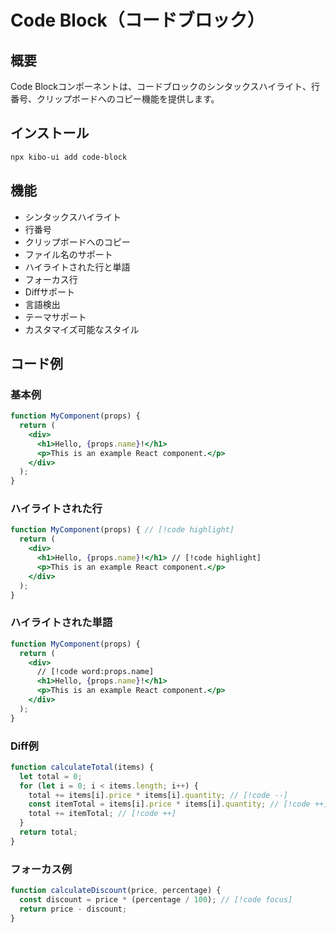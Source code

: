 # Code Block（コードブロック）

## 概要
Code Blockコンポーネントは、コードブロックのシンタックスハイライト、行番号、クリップボードへのコピー機能を提供します。

## インストール
```bash
npx kibo-ui add code-block
```

## 機能
- シンタックスハイライト
- 行番号
- クリップボードへのコピー
- ファイル名のサポート
- ハイライトされた行と単語
- フォーカス行
- Diffサポート
- 言語検出
- テーマサポート
- カスタマイズ可能なスタイル

## コード例

### 基本例
```jsx
function MyComponent(props) {
  return (
    <div>
      <h1>Hello, {props.name}!</h1>
      <p>This is an example React component.</p>
    </div>
  );
}
```

### ハイライトされた行
```jsx
function MyComponent(props) { // [!code highlight]
  return (
    <div>
      <h1>Hello, {props.name}!</h1> // [!code highlight]
      <p>This is an example React component.</p>
    </div>
  );
}
```

### ハイライトされた単語
```jsx
function MyComponent(props) {
  return (
    <div>
      // [!code word:props.name]
      <h1>Hello, {props.name}!</h1>
      <p>This is an example React component.</p>
    </div>
  );
}
```

### Diff例
```javascript
function calculateTotal(items) {
  let total = 0;
  for (let i = 0; i < items.length; i++) {
    total += items[i].price * items[i].quantity; // [!code --]
    const itemTotal = items[i].price * items[i].quantity; // [!code ++]
    total += itemTotal; // [!code ++]
  }
  return total;
}
```

### フォーカス例
```javascript
function calculateDiscount(price, percentage) {
  const discount = price * (percentage / 100); // [!code focus]
  return price - discount;
}
```
